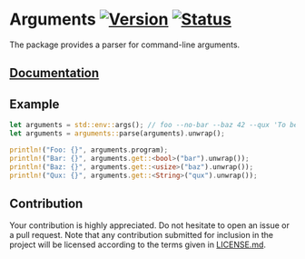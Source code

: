 # Arguments [![Version][version-img]][version-url] [![Status][status-img]][status-url]

The package provides a parser for command-line arguments.

## [Documentation][documentation]

## Example

```rust
let arguments = std::env::args(); // foo --no-bar --baz 42 --qux 'To be?'
let arguments = arguments::parse(arguments).unwrap();

println!("Foo: {}", arguments.program);
println!("Bar: {}", arguments.get::<bool>("bar").unwrap());
println!("Baz: {}", arguments.get::<usize>("baz").unwrap());
println!("Qux: {}", arguments.get::<String>("qux").unwrap());
```

## Contribution

Your contribution is highly appreciated. Do not hesitate to open an issue or a
pull request. Note that any contribution submitted for inclusion in the project
will be licensed according to the terms given in [LICENSE.md](LICENSE.md).

[documentation]: https://docs.rs/arguments
[status-img]: https://travis-ci.org/stainless-steel/arguments.svg?branch=master
[status-url]: https://travis-ci.org/stainless-steel/arguments
[version-img]: https://img.shields.io/crates/v/arguments.svg
[version-url]: https://crates.io/crates/arguments
